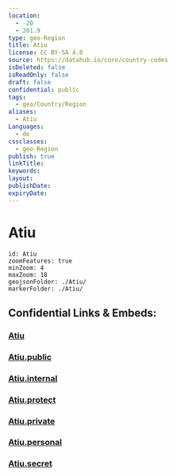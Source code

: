 ```yaml
---
location:
  - -20
  - 201.9
type: geo-Region
title: Atiu
license: CC BY-SA 4.0
source: https://datahub.io/core/country-codes
isDeleted: false
isReadOnly: false
draft: false
confidential: public
tags:
  - geo/Country/Region
aliases:
  - Atiu
Languages:
  - de
cssclasses:
  - geo-Region
publish: true
linkTitle:
keywords:
layout:
publishDate:
expiryDate:
---
```


# Atiu

```leaflet
id: Atiu
zoomFeatures: true 
minZoom: 4 
maxZoom: 18
geojsonFolder: ./Atiu/
markerFolder: ./Atiu/
```


## Confidential Links & Embeds: 

### [Atiu](/_Standards/Earth/Continent/Oceania/Polynesia/Cook~Islands/Cook~Island-councils/Atiu.md) 

### [Atiu.public](/_public/Earth/Continent/Oceania/Polynesia/Cook~Islands/Cook~Island-councils/Atiu.public.md) 

### [Atiu.internal](/_internal/Earth/Continent/Oceania/Polynesia/Cook~Islands/Cook~Island-councils/Atiu.internal.md) 

### [Atiu.protect](/_protect/Earth/Continent/Oceania/Polynesia/Cook~Islands/Cook~Island-councils/Atiu.protect.md) 

### [Atiu.private](/_private/Earth/Continent/Oceania/Polynesia/Cook~Islands/Cook~Island-councils/Atiu.private.md) 

### [Atiu.personal](/_personal/Earth/Continent/Oceania/Polynesia/Cook~Islands/Cook~Island-councils/Atiu.personal.md) 

### [Atiu.secret](/_secret/Earth/Continent/Oceania/Polynesia/Cook~Islands/Cook~Island-councils/Atiu.secret.md)


